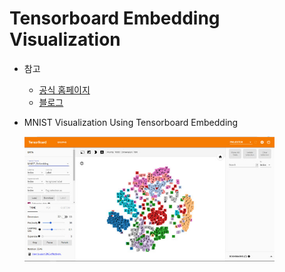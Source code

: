 # **Tensorboard Embedding Visualization**

* 참고
    * [공식 홈페이지](https://www.tensorflow.org/guide/embedding)
    * [블로그](http://www.pinchofintelligence.com/simple-introduction-to-tensorboard-embedding-visualisation/)

* MNIST Visualization Using Tensorboard Embedding

    <img src="tensorboard.jpg" height = "200px" width="400px"/> 